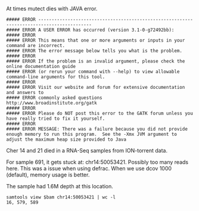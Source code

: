 At times mutect dies with JAVA error.

```
##### ERROR ------------------------------------------------------------------------------------------
##### ERROR A USER ERROR has occurred (version 3.1-0-g72492bb):
##### ERROR
##### ERROR This means that one or more arguments or inputs in your command are incorrect.
##### ERROR The error message below tells you what is the problem.
##### ERROR
##### ERROR If the problem is an invalid argument, please check the online documentation guide
##### ERROR (or rerun your command with --help) to view allowable command-line arguments for this tool.
##### ERROR
##### ERROR Visit our website and forum for extensive documentation and answers to
##### ERROR commonly asked questions http://www.broadinstitute.org/gatk
##### ERROR
##### ERROR Please do NOT post this error to the GATK forum unless you have really tried to fix it yourself.
##### ERROR
##### ERROR MESSAGE: There was a failure because you did not provide enough memory to run this program.  See the -Xmx JVM argument to adjust the maximum heap size provided to Java
```

Cher 14 and 21 died in a RNA-Seq samples from ION-torrent data. 


For sample 691, it gets stuck at: chr14:50053421. Possibly too many reads here. This was a issue when using defrac. When we use dcov 1000 (default), memory usage is better.

The sample had 1.6M depth at this location.

```
samtools view $bam chr14:50053421 | wc -l
16, 579, 589
```